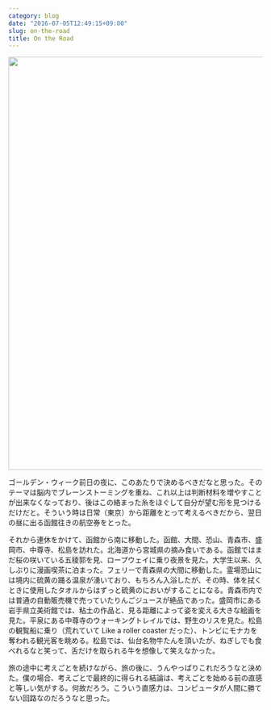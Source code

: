```yaml
---
category: blog
date: "2016-07-05T12:49:15+09:00"
slug: on-the-road
title: On the Road
---
```


<img alt="" src="/images/2016/07/on-the-road.jpg" width="1456" height="819">

ゴールデン・ウィーク前日の夜に、このあたりで決めるべきだなと思った。そのテーマは脳内でブレーンストーミングを重ね、これ以上は判断材料を増やすことが出来なくなっており、後はこの絡まった糸をほぐして自分が望む形を見つけるだけだと。そういう時は日常（東京）から距離をとって考えるべきだから、翌日の昼に出る函館往きの航空券をとった。

それから連休をかけて、函館から南に移動した。函館、大間、恐山、青森市、盛岡市、中尊寺、松島を訪れた。北海道から宮城県の摘み食いである。函館ではまだ桜の咲いている五稜郭を見、ロープウェイに乗り夜景を見た。大学生以来、久しぶりに漫画喫茶に泊まった。フェリーで青森県の大間に移動した。霊場恐山には境内に硫黄の踊る温泉が湧いており、もちろん入浴したが、その時、体を拭くときに使用したタオルからはずっと硫黄のにおいがすることになる。青森市内では普通の自動販売機で売っていたりんごジュースが絶品であった。盛岡市にある岩手県立美術館では、粘土の作品と、見る距離によって姿を変える大きな絵画を見た。平泉にある中尊寺のウォーキングトレイルでは、野生のリスを見た。松島の観覧船に乗り（荒れていて Like a roller coaster だった）、トンビにモナカを奪われる観光客を眺める。松島では、仙台名物牛たんを頂いたが、ねぎしでも食べれるなと笑って、舌だけを取られる牛を想像して笑えなかった。

旅の途中に考えごとを続けながら、旅の後に、うんやっぱりこれだろうなと決めた。僕の場合、考えごとで最終的に得られる結論は、考えごとを始める前の直感と等しい気がする。何故だろう。こういう直感力は、コンピュータが人間に勝てない回路なのだろうなと思った。
